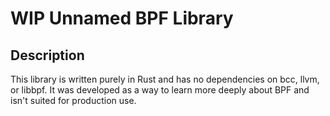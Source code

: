# WIP Unnamed BPF Library
## Description
This library is written purely in Rust and has no dependencies on bcc, llvm, or libbpf. It was developed as a way to learn more deeply about BPF and isn't suited for production use.
